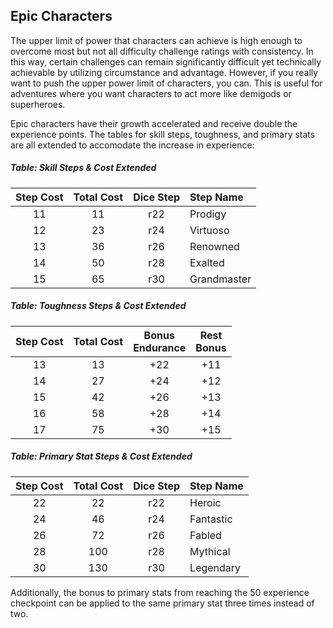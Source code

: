 ## Epic Characters

The upper limit of power that characters can achieve is high enough to overcome most but not all difficulty challenge ratings with consistency. In this way, certain challenges can remain significantly difficult yet technically achievable by utilizing circumstance and advantage. However, if you really want to push the upper power limit of characters, you can. This is useful for adventures where you want characters to act more like demigods or superheroes.

Epic characters have their growth accelerated and receive double the experience points. The tables for skill steps, toughness, and primary stats are all extended to accomodate the increase in experience:

##### Table: Skill Steps & Cost Extended
| Step Cost | Total Cost | Dice Step | Step Name |
|:-:|:-:|:-:|:-|
| 11 | 11 | r22 | Prodigy |
| 12 | 23 | r24 | Virtuoso |
| 13 | 36 | r26 | Renowned |
| 14 | 50 | r28 | Exalted |
| 15 | 65 | r30 | Grandmaster |

##### Table: Toughness Steps & Cost Extended
| Step Cost | Total Cost | Bonus<br/>Endurance | Rest<br/>Bonus |
|:-:|:-:|:-:|:-:|
| 13 | 13 | +22 | +11 |
| 14 | 27 | +24 | +12 |
| 15 | 42 | +26 | +13 |
| 16 | 58 | +28 | +14 |
| 17 | 75 | +30 | +15 |

##### Table: Primary Stat Steps & Cost Extended
| Step Cost | Total Cost | Dice Step | Step Name |
|:-:|:-:|:-:|:-|
| 22 | 22 | r22 | Heroic |
| 24 | 46 | r24 | Fantastic |
| 26 | 72 | r26 | Fabled |
| 28 | 100 | r28 | Mythical |
| 30 | 130 | r30 | Legendary |

Additionally, the bonus to primary stats from reaching the 50 experience checkpoint can be applied to the same primary stat three times instead of two.
